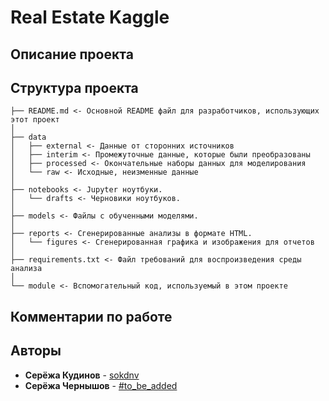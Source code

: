 # Real Estate Kaggle

## Описание проекта


## Структура проекта

    ├── README.md <- Основной README файл для разработчиков, использующих этот проект
    │
    ├── data
    │   ├── external <- Данные от сторонних источников
    │   ├── interim <- Промежуточные данные, которые были преобразованы
    │   ├── processed <- Окончательные наборы данных для моделирования
    │   └── raw <- Исходные, неизменные данные
    │
    ├── notebooks <- Jupyter ноутбуки.
    │   └── drafts <- Черновики ноутбуков.
    │
    ├── models <- Файлы с обученными моделями.
    │
    ├── reports <- Сгенерированные анализы в формате HTML.
    │   └── figures <- Сгенерированная графика и изображения для отчетов
    │
    ├── requirements.txt <- Файл требований для воспроизведения среды анализа
    │
    └── module <- Вспомогательный код, используемый в этом проекте

## Комментарии по работе



## Авторы
- **Серёжа Кудинов** - [sokdnv](https://github.com/sokdnv)
- **Серёжа Чернышов** - [#to_be_added]()
